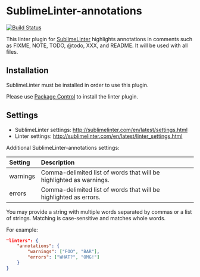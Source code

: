 SublimeLinter-annotations
=========================

[![Build Status](https://travis-ci.org/SublimeLinter/SublimeLinter-annotations.svg?branch=master)](https://travis-ci.org/SublimeLinter/SublimeLinter-annotations)

This linter plugin for [SublimeLinter](https://github.com/SublimeLinter/SublimeLinter) highlights annotations in comments such as FIXME, NOTE, TODO, @todo, XXX, and README.
It will be used with all files.

## Installation
SublimeLinter must be installed in order to use this plugin.

Please use [Package Control](https://packagecontrol.io) to install the linter plugin.

## Settings
- SublimeLinter settings: http://sublimelinter.com/en/latest/settings.html
- Linter settings: http://sublimelinter.com/en/latest/linter_settings.html

Additional SublimeLinter-annotations settings:

|Setting|Description|
|:------|:----------|
|warnings|Comma-delimited list of words that will be highlighted as warnings.|
|errors|Comma-delimited list of words that will be highlighted as errors.|

You may provide a string with multiple words separated by commas or a list of strings. Matching is case-sensitive and matches whole words.

For example:

```json
"linters": {
    "annotations": {
        "warnings": ["FOO", "BAR"],
        "errors": ["WHAT?", "OMG!"]
    }
}
```
